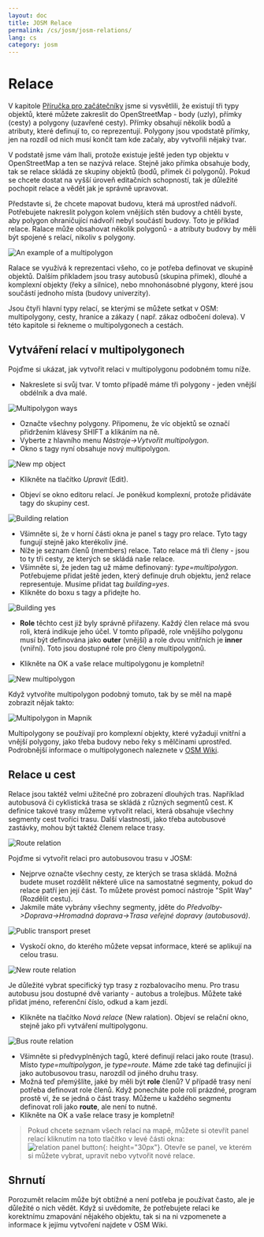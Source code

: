 ```yaml
---
layout: doc
title: JOSM Relace
permalink: /cs/josm/josm-relations/
lang: cs
category: josm
---
```


Relace
==========


V kapitole [Příručka pro začátečníky](/cs/beginner) jsme si vysvětlili, že existují tři typy objektů, které můžete zakreslit do OpenStreetMap - body (uzly), přímky (cesty) a polygony (uzavřené cesty). Přímky obsahují několik bodů a atributy, které definují to, co reprezentují. Polygony jsou vpodstatě přímky, jen na rozdíl od nich musí končit tam kde začaly, aby vytvořili nějaký tvar.  

V podstatě jsme vám lhali, protože existuje ještě jeden typ objektu v OpenStreetMap a ten se nazývá relace. Stejně jako přímka obsahuje
body, tak se relace skládá ze skupiny objektů (bodů, přímek či polygonů). Pokud se chcete dostat na vyšší úroveň editačních schopností, tak je důležité pochopit relace a vědět jak je správně upravovat.  

Představte si, že chcete mapovat budovu, která má uprostřed nádvoří. Potřebujete nakreslit polygon kolem vnějších stěn budovy a chtěli byste, aby polygon ohraničující nádvoří nebyl součástí budovy. Toto je příklad relace. Ralace může obsahovat několik polygonů - a atributy budovy by měli být spojené s relací, nikoliv s polygony.  

![An example of a multipolygon][]

Ralace se využívá k reprezentaci všeho, co je potřeba definovat ve skupině objektů. Dalším příkladem jsou trasy autobusů (skupina přímek), dlouhé a komplexní objekty (řeky a silnice), nebo mnohonásobné plygony, které jsou součástí jednoho místa (budovy univerzity).  

Jsou čtyři hlavní typy relací, se kterými se můžete setkat v OSM: multipolygony, cesty, hranice a zákazy ( např. zákaz odbočení doleva). V této kapitole si řekneme o multipolygonech a cestách.  

Vytváření relací v multipolygonech
-------------------------------

Pojďme si ukázat, jak vytvořit relaci v multipolygonu podobném tomu níže.  

- Nakreslete si svůj tvar. V tomto případě máme tři polygony - jeden vnější obdélník a dva malé.

![Multipolygon ways][]

- Označte všechny polygony. Připomenu, že víc objektů se označí přidržením klávesy SHIFT a klikáním na ně.  
- Vyberte z hlavního menu *Nástroje->Vytvořit multipolygon*.  
- Okno s tagy nyní obsahuje nový multipolygon.

![New mp object][]

- Klikněte na tlačítko *Upravit* (Edit).  

- Objeví se okno editoru relací. Je poněkud komplexní, protože přidáváte tagy do skupiny cest.  

![Building relation][]

- Všimněte si, že v horní části okna je panel s tagy pro relace. Tyto tagy fungují stejně jako kterékoliv jiné.  
- Níže je seznam členů (members) relace. Tato relace má tři členy - jsou to ty tři cesty, ze kterých se skládá naše relace.  
- Všimněte si, že jeden tag už máme definovaný: *type=multipolygon*. Potřebujeme přidat ještě jeden, který definuje druh objektu, jenž relace representuje. Musíme přidat tag *building=yes*.  
- Klikněte do boxu s tagy a přidejte ho.  

![Building yes][]

- **Role** těchto cest již byly správně přiřazeny. Každý člen relace má svou roli, která indikuje jeho účel. V tomto případě, role vnějšího polygonu musí být definována jako **outer** (vnější) a role dvou vnitřních je **inner** (vniřní). Toto jsou dostupné role pro členy multipolygonů.  

- Klikněte na OK a vaše relace multipolygonu je kompletní!  

![New multipolygon][]

Když vytvoříte multipolygon podobný tomuto, tak by se měl na mapě zobrazit nějak takto:  

![Multipolygon in Mapnik][]

Multipolygony se používají pro komplexní objekty, které vyžadují vnitřní a vnější polygony, jako třeba budovy nebo řeky s mělčinami uprostřed. Podrobnější informace o multipolygonech naleznete v [OSM Wiki](https://wiki.openstreetmap.org/wiki/Cs:Relation:multipolygon).  

Relace u cest
----------------

Relace jsou taktéž velmi užitečné pro zobrazení dlouhých tras. Například autobusová či cyklistická trasa se skládá z různých segmentů cest. K definice takové trasy můžeme vytvořit relaci, která obsahuje všechny segmenty cest tvoříci trasu. Další vlastnosti, jako třeba autobusové zastávky, mohou být taktéž členem relace trasy.  

![Route relation][]

Pojďme si vytvořit relaci pro autobusovou trasu v JOSM:  

- Nejprve označte všechny cesty, ze kterých se trasa skládá. Možná budete muset rozdělit některé ulice na samostatné segmenty, pokud do relace patří jen její část. To můžete provést pomocí nástroje "Split Way" (Rozdělit cestu).  
- Jakmile máte vybrány všechny segmenty, jděte do *Předvolby->Doprava->Hromadná doprava->Trasa veřejné dopravy (autobusová)*.  

![Public transport preset][]

- Vyskočí okno, do kterého můžete vepsat informace, které se aplikují na celou trasu.

![New route relation][]

Je důležité vybrat specifický typ trasy z rozbalovacího menu. Pro trasu autobusu jsou dostupné dvě varianty - autobus a trolejbus. Můžete také přidat jméno, referenční číslo, odkud a kam jezdí.

- Klikněte na tlačítko *Nová relace* (New ralation). Objeví se relační okno, stejně jako při vytváření multipolygonu.  

![Bus route relation][]

- Všimněte si předvyplněných tagů, které definují relaci jako route (trasu). Místo *type=multipolygon*, je *type=route*. Máme zde také tag definující ji jako autobusovou trasu, narozdíl od jiného druhu trasy.  
- Možná teď přemýšlíte, jaké by měli být **role** členů? V případě trasy není potřeba definovat role členů. Když ponecháte pole rolí prázdné, program prostě ví, že se jedná o část trasy. Můžeme u každého segmentu definovat roli jako **route**, ale není to nutné.  
- Klikněte na OK a vaše relace trasy je kompletní!  

> Pokud chcete seznam všech relací na mapě, můžete si otevřít panel relací kliknutím na toto tlačítko v levé části okna: ![relation panel button][]{: height="30px"}. Otevře se panel, ve kterém si můžete vybrat, upravit nebo vytvořit nové relace.  

Shrnutí
-------

Porozumět relacím může být obtížné a není potřeba je používat často, ale je důležité o nich vědět. Když si uvědomíte, že potřebujete relaci ke korektnímu zmapování nějakého objektu, tak si na ni vzpomenete a informace k jejímu vytvoření najdete v OSM Wiki.


[Multipolygon ways]: /images/josm/multipolygon-ways.png
[Building relation]: /images/josm/building-relation.png
[New relation]: /images/josm/new-relation.png
[Building yes]: /images/josm/building-yes.png
[Outer or inner role]: /images/josm/outer-inner.png
[New multipolygon]: /images/josm/new-multipolygon.png
[New mp object]: /images/josm/new-mp.png
[Multipolygon in mapnik]: /images/josm/multipolygon-mapnik.png
[An example of a multipolygon]: /images/josm/multipolygon-demo.png
[New route relation]: /images/josm/new-route-relation.png
[Route relation]: /images/josm/route-relation.png
[Public transport preset]: /images/josm/public-transport-preset.png
[Bus route relation]: /images/josm/bus-route-relation.png
[relation panel button]: /images/josm/relation-panel-button.png